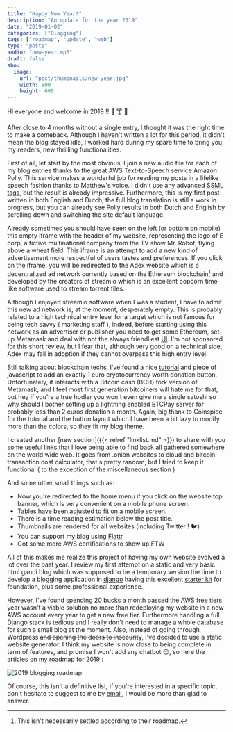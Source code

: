 ```yaml
---
title: "Happy New Year!"
description: "An update for the year 2019"
date: "2019-01-02"
categories: ["Blogging"]
tags: ["roadmap", "update", "web"]
type: "posts"
audio: "new-year.mp3"
draft: false
abo:
  image:
    url: "post/thumbnails/new-year.jpg"
    width: 800
    height: 600
---
```


Hi everyone and welcome in 2019 !! :tada: :cocktail: :tada:

After close to 4 months without a single entry, I thought it was the right time to make a comeback.
Although I haven't written a lot for this period, it didn't mean the blog stayed idle, I worked hard during my spare time to bring you, my readers, new thrilling functionalities.

First of all, let start by the most obvious, I join a new audio file for each of my blog entries thanks to the great AWS Text-to-Speech service Amazon Polly. This service makes a wonderful job for reading my posts in a lifelike speech fashion thanks to Matthew's voice. I didn't use any advanced [SSML tags](https://docs.aws.amazon.com/polly/latest/dg/supported-ssml.html), but the result is already impressive. Furthermore, this is my first post written in both English and Dutch, the full blog translation is still a work in progress, but you can already see Polly results in both Dutch and English by scrolling down and switching the site default language.

Already sometimes you should have seen on the left (or bottom on mobile) this empty iframe with the header of my website, representing the logo of E corp, a fictive multinational company from the TV show Mr. Robot, flying above a wheat field. This iframe is an attempt to add a new kind of advertisement more respectful of users tastes and preferences. If you click on the iframe, you will be redirected to the Adex website which is a decentralized ad network currently based on the Ethereum blockchain[^1] and developed by the creators of streamio which is an excellent popcorn time like software used to stream torrent files.

Although I enjoyed streamio software when I was a student, I have to admit this new ad network is, at the moment, desperately empty. This is probably related to a high technical entry level for a target which is not famous for being tech savvy ( marketing staff ), indeed, before starting using this network as an advertiser or publisher you need to get some Ethereum, set-up Metamask and deal with not the always friendliest [UI](https://medium.com/adex-network-tips-and-tricks). I'm not sponsored for this short review, but I fear that, although very good on a technical side, Adex may fail in adoption if they cannot overpass this high entry level.

Still talking about blockchain techs, I've found a nice [tutorial](https://coinspice.io/bitcoincash/badger-button-installation-instant-bitcoin-payments-for-websites/) and piece of javascript to add an exactly 1 euro cryptocurrency worth donation button. Unfortunately, it interacts with a Bitcoin cash (BCH) fork version of Metamask, and I feel most first generation bitcoiners will hate me for that, but hey if you're a true hodler you won't even give me a single satoshi so why should I bother setting up a lightning enabled BTCPay server for probably less than 2 euros donation a month. Again, big thank to Coinspice for the tutorial and the button layout which I have been a bit lazy to modify more than the colors, so they fit my blog theme.

I created another [new section]({{< relref "linklist.md" >}}) to share with you some useful links that I love being able to find back all gathered somewhere on the world wide web. It goes from .onion websites to cloud and bitcoin transaction cost calculator, that's pretty random, but I tried to keep it functional ( to the exception of the miscellaneous section )

And some other small things such as:

- Now you're redirected to the home menu if you click on the website top banner, which is very convenient on a mobile phone screen.
- Tables have been adjusted to fit on a mobile screen.
- There is a time reading estimation below the post title.
- Thumbnails are rendered for all websites (including Twitter ! :bird:)
- You can support my blog using [Flattr](https://flattr.com)
- Got some more AWS certifications to show up FTW

All of this makes me realize this project of having my own website evolved a lot over the past year. I review my first attempt on a static and very basic html gandi blog which was supposed to be a temporary version the time to develop a blogging application in [django](https://github.com/ArisBee/my-first-blog) having this excellent [starter kit](https://tutorial.djangogirls.org/en/) for foundation, plus some professional experience.

However, I've found spending 20 bucks a month passed the AWS free tiers year wasn't a viable solution no more than redeploying my website in a new AWS account every year to get a new free tier. Furthermore handling a full Django stack is tedious and I really don't need to manage a whole database for such a small blog at the moment. Also, instead of going through Wordpress ~~and opening the doors to insecurity~~, I've decided to use a static website generator. I think my website is now close to being complete in term of features, and promise I won't add any chatbot :smirk:, so here the articles on my roadmap for 2019 :

![2019 blogging roadmap](/post/new-year/roadmap.PNG)

Of course, this isn't a definitive list, if you're interested in a specific topic, don't hesitate to suggest to me by [email](mailto:webmaster@aristidebouix.cloud), I would be more than glad to answer.

[^1]: This isn't necessarily settled according to their roadmap.
